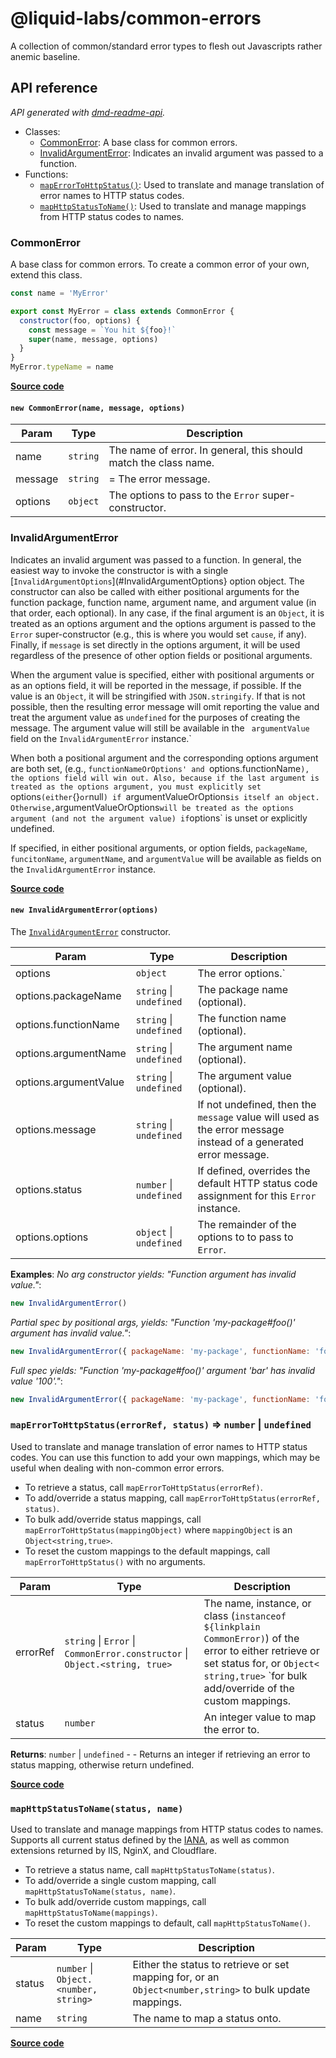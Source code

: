 # @liquid-labs/common-errors

A collection of common/standard error types to flesh out Javascripts rather anemic baseline.
##  API reference
_API generated with [dmd-readme-api](https://www.npmjs.com/package/dmd-readme-api)._

- Classes:
  - [CommonError](#CommonError): A base class for common errors.
  - [InvalidArgumentError](#InvalidArgumentError): Indicates an invalid argument was passed to a function.
- Functions:
  - [`mapErrorToHttpStatus()`](#mapErrorToHttpStatus): Used to translate and manage translation of error names to HTTP status codes.
  - [`mapHttpStatusToName()`](#mapHttpStatusToName): Used to translate and manage mappings from HTTP status codes to names.

<a id="CommonError"></a>
### CommonError

A base class for common errors. To create a common error of your own, extend this class.
```js
const name = 'MyError'

export const MyError = class extends CommonError {
  constructor(foo, options) {
    const message = `You hit ${foo}!`
    super(name, message, options)
  }
}
MyError.typeName = name
```

[**Source code**](./src/common-error.mjs#L21)


<a id="new_CommonError_new"></a>
#### `new CommonError(name, message, options)`


| Param | Type | Description |
| --- | --- | --- |
| name | `string` | The name of error. In general, this should match the class name. |
| message | `string` | = The error message. |
| options | `object` | The options to pass to the `Error` super-constructor. |


<a id="InvalidArgumentError"></a>
### InvalidArgumentError

Indicates an invalid argument was passed to a function. In general, the easiest way to invoke the constructor is
with a single [`InvalidArgumentOptions`](#InvalidArgumentOptions} option object. The constructor can also be called
with either positional arguments for the function package, function name, argument name, and argument value (in that
order, each optional). In any case, if the final argument is an `Object`, it is treated as an options argument and
the options argument is passed to the `Error` super-constructor (e.g., this is where you would set `cause`, if any).
Finally, if `message` is set directly in the options argument, it will be used  regardless of the presence of other
option fields or positional arguments.

When the argument value is specified, either with positional arguments or as an options field, it will be reported
in the message, if possible. If the value is an `Object`, it will be stringified with `JSON.stringify`. If that is
not possible, then the resulting error message will omit reporting the value and treat the argument value as
`undefined` for the purposes of creating the message. The argument value will still be available in the `
 argumentValue` field on the `InvalidArgumentError` instance.`

When both a positional argument and the corresponding options argument are both set, (e.g., `functionNameOrOptions'
and `options.functionName`), the options field will win out. Also, because if the last argument is treated as the
options argument, you must explicitly set `options` (either `{}` or `null`) if `argumentValueOrOptions` is itself an
object. Otherwise, `argumentValueOrOptions` will be treated as the options argument (and not the argument value) if
`options` is unset or explicitly undefined.

If specified, in either positional arguments, or option fields, `packageName`, `funcitonName`, `argumentName`, and
`argumentValue` will be available as fields on the `InvalidArgumentError` instance.

[**Source code**](./src/invalid-argument-error.mjs#L29)


<a id="new_InvalidArgumentError_new"></a>
#### `new InvalidArgumentError(options)`

The [`InvalidArgumentError`](#InvalidArgumentError) constructor.


| Param | Type | Description |
| --- | --- | --- |
| options | `object` | The error options.` |
| options.packageName | `string` \| `undefined` | The package name (optional). |
| options.functionName | `string` \| `undefined` | The function name (optional). |
| options.argumentName | `string` \| `undefined` | The argument name (optional). |
| options.argumentValue | `string` \| `undefined` | The argument value (optional). |
| options.message | `string` \| `undefined` | If not undefined, then the `message` value will used as the error   message instead of a generated error message. |
| options.status | `number` \| `undefined` | If defined, overrides the default HTTP status code assignment for this    `Error` instance. |
| options.options | `object` \| `undefined` | The remainder of the options to to pass to `Error`. |

**Examples**:
*No arg constructor yields: &quot;Function argument has invalid value.&quot;*:
```js
new InvalidArgumentError()
```
*Partial spec by positional args, yields: &quot;Function &#x27;my-package#foo()&#x27; argument  has invalid value.&quot;*:
```js
new InvalidArgumentError({ packageName: 'my-package', functionName: 'foo'})
```
*Full spec yields: &quot;Function &#x27;my-package#foo()&#x27; argument &#x27;bar&#x27; has invalid value &#x27;100&#x27;.&quot;*:
```js
new InvalidArgumentError({ packageName: 'my-package', functionName: 'foo', argumentName: 'bar', argumentValue: 100 })
```


<a id="mapErrorToHttpStatus"></a>
### `mapErrorToHttpStatus(errorRef, status)` ⇒ `number` \| `undefined`

Used to translate and manage translation of error names to HTTP status codes. You can use this function to add your
own mappings, which may be useful when dealing with non-common error errors.
- To retrieve a status, call `mapErrorToHttpStatus(errorRef)`.
- To add/override a status mapping, call `mapErrorToHttpStatus(errorRef, status)`.
- To bulk add/override status mappings, call `mapErrorToHttpStatus(mappingObject)` where `mappingObject` is an
  `Object<string,true>`.
- To reset the custom mappings to the default mappings, call `mapErrorToHttpStatus()` with no arguments.


| Param | Type | Description |
| --- | --- | --- |
| errorRef | `string` \| `Error` \| `CommonError.constructor` \| `Object.<string, true>` | The name, instance, or class   (`instanceof ${linkplain CommonError)`) of the error to either retrieve or set status for, or `Object<   string,true>` `for bulk add/override of the custom mappings. |
| status | `number` | An integer value to map the error to. |

**Returns**: `number` \| `undefined` - - Returns an integer if retrieving an error to status mapping, otherwise return
  undefined.

[**Source code**](./src/map-error-to-http-status.mjs#L26)


<a id="mapHttpStatusToName"></a>
### `mapHttpStatusToName(status, name)`

Used to translate and manage mappings from HTTP status codes to names. Supports all current status defined by the [
IANA](https://www.iana.org/assignments/http-status-codes/http-status-codes.xhtml), as well as common extensions
returned by IIS, NginX, and Cloudflare.
- To retrieve a status name, call `mapHttpStatusToName(status)`.
- To add/override a single custom mapping, call `mapHttpStatusToName(status, name)`.
- To bulk add/override custom mappings, call `mapHttpStatusToName(mappings)`.
- To reset the custom mappings to default, call `mapHttpStatusToName()`.


| Param | Type | Description |
| --- | --- | --- |
| status | `number` \| `Object.<number, string>` | Either the status to retrieve or set mapping for, or an   `Object<number,string>` to bulk update mappings. |
| name | `string` | The name to map a status onto. |

[**Source code**](./src/map-http-status-to-name.mjs#L64)



